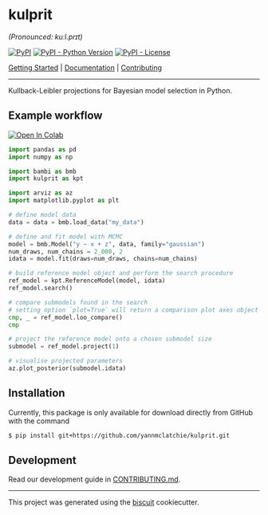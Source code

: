 # kulprit

_(Pronounced: kuːl.prɪt)_

[![PyPI](https://img.shields.io/pypi/v/kulprit?style=flat-square)](https://pypi.python.org/pypi/kulprit/)
[![PyPI - Python Version](https://img.shields.io/pypi/pyversions/kulprit?style=flat-square)](https://pypi.python.org/pypi/kulprit/)
[![PyPI - License](https://img.shields.io/pypi/l/kulprit?style=flat-square)](https://pypi.python.org/pypi/kulprit/)

[Getting Started](https://colab.research.google.com/github/yannmclatchie/kulprit/blob/main/docs/notebooks/quick-start.ipynb) | [Documentation](https://yannmclatchie.github.io/kulprit) | [Contributing](https://github.com/yannmclatchie/kulprit/blob/main/CONTRIBUTING.md)

---

Kullback-Leibler projections for Bayesian model selection in Python.

## Example workflow

[![Open In Colab](https://colab.research.google.com/assets/colab-badge.svg)](https://colab.research.google.com/github/yannmclatchie/kulprit/blob/main/docs/notebooks/quick-start.ipynb)

```python
import pandas as pd
import numpy as np

import bambi as bmb
import kulprit as kpt

import arviz as az
import matplotlib.pyplot as plt

# define model data
data = data = bmb.load_data("my_data")

# define and fit model with MCMC
model = bmb.Model("y ~ x + z", data, family="gaussian")
num_draws, num_chains = 2_000, 2
idata = model.fit(draws=num_draws, chains=num_chains)

# build reference model object and perform the search procedure
ref_model = kpt.ReferenceModel(model, idata)
ref_model.search()

# compare submodels found in the search
# setting option `plot=True` will return a comparison plot axes object
cmp, _ = ref_model.loo_compare()
cmp

# project the reference model onto a chosen submodel size
submodel = ref_model.project(1)

# visualise projected parameters
az.plot_posterior(submodel.idata)
```

## Installation

Currently, this package is only available for download directly from GitHub with the command
```bash
$ pip install git+https://github.com/yannmclatchie/kulprit.git
```

## Development

Read our development guide in [CONTRIBUTING.md](https://github.com/yannmclatchie/kulprit/blob/main/CONTRIBUTING.md).

---

This project was generated using the [biscuit](https://github.com/yannmclatchie/biscuit) cookiecutter.
